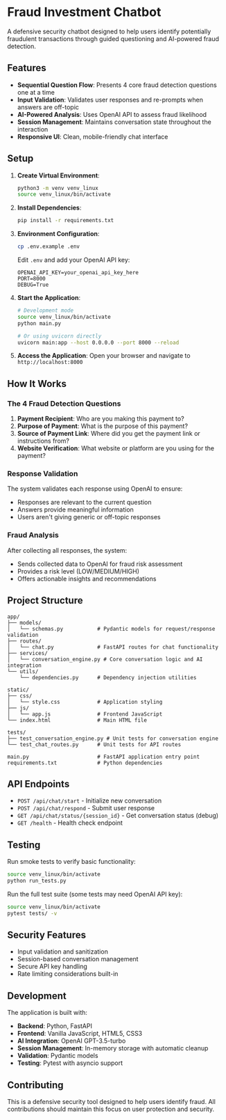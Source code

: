 # Fraud Investment Chatbot

A defensive security chatbot designed to help users identify potentially fraudulent transactions through guided questioning and AI-powered fraud detection.

## Features

- **Sequential Question Flow**: Presents 4 core fraud detection questions one at a time
- **Input Validation**: Validates user responses and re-prompts when answers are off-topic
- **AI-Powered Analysis**: Uses OpenAI API to assess fraud likelihood
- **Session Management**: Maintains conversation state throughout the interaction
- **Responsive UI**: Clean, mobile-friendly chat interface

## Setup

1. **Create Virtual Environment**:
   ```bash
   python3 -m venv venv_linux
   source venv_linux/bin/activate
   ```

2. **Install Dependencies**:
   ```bash
   pip install -r requirements.txt
   ```

3. **Environment Configuration**:
   ```bash
   cp .env.example .env
   ```
   
   Edit `.env` and add your OpenAI API key:
   ```
   OPENAI_API_KEY=your_openai_api_key_here
   PORT=8000
   DEBUG=True
   ```

4. **Start the Application**:
   ```bash
   # Development mode
   source venv_linux/bin/activate
   python main.py
   
   # Or using uvicorn directly
   uvicorn main:app --host 0.0.0.0 --port 8000 --reload
   ```

5. **Access the Application**:
   Open your browser and navigate to `http://localhost:8000`

## How It Works

### The 4 Fraud Detection Questions

1. **Payment Recipient**: Who are you making this payment to?
2. **Purpose of Payment**: What is the purpose of this payment?
3. **Source of Payment Link**: Where did you get the payment link or instructions from?
4. **Website Verification**: What website or platform are you using for the payment?

### Response Validation

The system validates each response using OpenAI to ensure:
- Responses are relevant to the current question
- Answers provide meaningful information
- Users aren't giving generic or off-topic responses

### Fraud Analysis

After collecting all responses, the system:
- Sends collected data to OpenAI for fraud risk assessment
- Provides a risk level (LOW/MEDIUM/HIGH)
- Offers actionable insights and recommendations

## Project Structure

```
app/
├── models/
│   └── schemas.py           # Pydantic models for request/response validation
├── routes/
│   └── chat.py              # FastAPI routes for chat functionality
├── services/
│   └── conversation_engine.py # Core conversation logic and AI integration
└── utils/
    └── dependencies.py      # Dependency injection utilities

static/
├── css/
│   └── style.css            # Application styling
├── js/
│   └── app.js               # Frontend JavaScript
└── index.html               # Main HTML file

tests/
├── test_conversation_engine.py # Unit tests for conversation engine
└── test_chat_routes.py      # Unit tests for API routes

main.py                      # FastAPI application entry point
requirements.txt             # Python dependencies
```

## API Endpoints

- `POST /api/chat/start` - Initialize new conversation
- `POST /api/chat/respond` - Submit user response
- `GET /api/chat/status/{session_id}` - Get conversation status (debug)
- `GET /health` - Health check endpoint

## Testing

Run smoke tests to verify basic functionality:
```bash
source venv_linux/bin/activate
python run_tests.py
```

Run the full test suite (some tests may need OpenAI API key):
```bash
source venv_linux/bin/activate
pytest tests/ -v
```

## Security Features

- Input validation and sanitization
- Session-based conversation management
- Secure API key handling
- Rate limiting considerations built-in

## Development

The application is built with:
- **Backend**: Python, FastAPI
- **Frontend**: Vanilla JavaScript, HTML5, CSS3
- **AI Integration**: OpenAI GPT-3.5-turbo
- **Session Management**: In-memory storage with automatic cleanup
- **Validation**: Pydantic models
- **Testing**: Pytest with asyncio support

## Contributing

This is a defensive security tool designed to help users identify fraud. All contributions should maintain this focus on user protection and security.